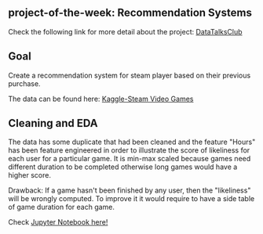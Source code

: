 ## project-of-the-week: Recommendation Systems

Check the following link for more detail about the project: [DataTalksClub](https://github.com/DataTalksClub/project-of-the-week/blob/main/2022-10-19-recommenders-1.md)

## Goal 

Create a recommendation system for steam player based on their previous purchase.

The data can be found here: [Kaggle-Steam Video Games](https://www.kaggle.com/datasets/tamber/steam-video-games)

## Cleaning and EDA

The data has some duplicate that had been cleaned and the feature "Hours" has been feature engineered in order to illustrate the score of likeliness for each user for a particular game.
It is min-max scaled because games need different duration to be completed otherwise long games would have a higher score.

Drawback: If a game hasn't been finished by any user, then the "likeliness" will be wrongly computed. To improve it it would require to have a side table of game duration for each game.

Check [Jupyter Notebook here!](Cleaning%20an%20EDA.ipnyb)